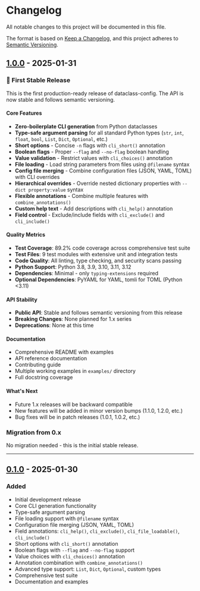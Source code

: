 # Changelog

All notable changes to this project will be documented in this file.

The format is based on [Keep a Changelog](https://keepachangelog.com/en/1.0.0/),
and this project adheres to [Semantic Versioning](https://semver.org/spec/v2.0.0.html).

## [1.0.0] - 2025-01-31

### 🎉 First Stable Release

This is the first production-ready release of dataclass-config. The API is now stable and follows semantic versioning.

#### Core Features
- **Zero-boilerplate CLI generation** from Python dataclasses
- **Type-safe argument parsing** for all standard Python types (`str`, `int`, `float`, `bool`, `List`, `Dict`, `Optional`, etc.)
- **Short options** - Concise `-n` flags with `cli_short()` annotation
- **Boolean flags** - Proper `--flag` and `--no-flag` boolean handling
- **Value validation** - Restrict values with `cli_choices()` annotation
- **File loading** - Load string parameters from files using `@filename` syntax
- **Config file merging** - Combine configuration files (JSON, YAML, TOML) with CLI overrides
- **Hierarchical overrides** - Override nested dictionary properties with `--dict property:value` syntax
- **Flexible annotations** - Combine multiple features with `combine_annotations()`
- **Custom help text** - Add descriptions with `cli_help()` annotation
- **Field control** - Exclude/include fields with `cli_exclude()` and `cli_include()`

#### Quality Metrics
- **Test Coverage**: 89.2% code coverage across comprehensive test suite
- **Test Files**: 9 test modules with extensive unit and integration tests
- **Code Quality**: All linting, type checking, and security scans passing
- **Python Support**: Python 3.8, 3.9, 3.10, 3.11, 3.12
- **Dependencies**: Minimal - only `typing-extensions` required
- **Optional Dependencies**: PyYAML for YAML, tomli for TOML (Python <3.11)

#### API Stability
- **Public API**: Stable and follows semantic versioning from this release
- **Breaking Changes**: None planned for 1.x series
- **Deprecations**: None at this time

#### Documentation
- Comprehensive README with examples
- API reference documentation
- Contributing guide
- Multiple working examples in `examples/` directory
- Full docstring coverage

#### What's Next
- Future 1.x releases will be backward compatible
- New features will be added in minor version bumps (1.1.0, 1.2.0, etc.)
- Bug fixes will be in patch releases (1.0.1, 1.0.2, etc.)

### Migration from 0.x
No migration needed - this is the initial stable release.

---

## [0.1.0] - 2025-01-30

### Added
- Initial development release
- Core CLI generation functionality
- Type-safe argument parsing
- File loading support with `@filename` syntax
- Configuration file merging (JSON, YAML, TOML)
- Field annotations: `cli_help()`, `cli_exclude()`, `cli_file_loadable()`, `cli_include()`
- Short options with `cli_short()` annotation
- Boolean flags with `--flag` and `--no-flag` support
- Value choices with `cli_choices()` annotation
- Annotation combination with `combine_annotations()`
- Advanced type support: `List`, `Dict`, `Optional`, custom types
- Comprehensive test suite
- Documentation and examples

[Unreleased]: https://github.com/bassmanitram/dataclass-config/compare/v1.0.0...HEAD
[1.0.0]: https://github.com/bassmanitram/dataclass-config/releases/tag/v1.0.0
[0.1.0]: https://github.com/bassmanitram/dataclass-config/releases/tag/v0.1.0
